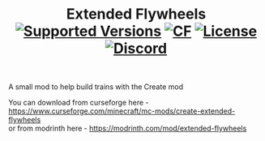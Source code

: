 
<h1 align="center">Extended Flywheels  <br>
	<a href="https://www.curseforge.com/minecraft/mc-mods/create/files"><img src="https://img.shields.io/badge/Available%20for-MC%201.18.2 TO 1.19.2-c70039" alt="Supported Versions"></a>
  <a href="https://www.curseforge.com/minecraft/mc-mods/create"><img src="http://cf.way2muchnoise.eu/663769.svg" alt="CF"></a>
	<a href="https://github.com/Creators-of-Create/Create/blob/master/LICENSE"><img src="https://img.shields.io/github/license/Creators-of-Create/Create?style=flat&color=900c3f" alt="License"></a>
	<a href="https://discord.gg/hmaD7Se"><img src="https://img.shields.io/discord/891929048895356948?color=5865f2&label=Discord&style=flat" alt="Discord"></a>
</h1>
  <br />

  A small mod to help build trains with the Create mod <br/>
  
  You can download from curseforge here - https://www.curseforge.com/minecraft/mc-mods/create-extended-flywheels <br />
  or from modrinth here - https://modrinth.com/mod/extended-flywheels
